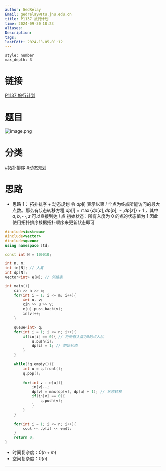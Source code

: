 ```yaml
---
author: GedRelay
Email: gedrelay@stu.jnu.edu.cn
title: P1137 旅行计划
time: 2024-09-30 18:23
aliases: 
Description: 
tags: 
lastEdit: 2024-10-05-01:12
---
```


```toc
style: number
max_depth: 3
```

# 链接
[P1137 旅行计划](https://www.luogu.com.cn/problem/P1137) 

# 题目
![image.png](https://ged-pic-bed.oss-cn-guangzhou.aliyuncs.com/img/202409301824314.png)


# 分类
#拓扑排序 #动态规划 

# 思路
- 思路 1：
拓扑排序 + 动态规划
令 ${dp\left[ i \right]  }$ 表示以第 ${i }$ 个点为终点所能访问的最大点数。那么有状态转移方程
${dp\left[ i \right] =\max\{ dp\left[ a \right] ,dp\left[ b \right] ,\cdots ,dp\left[ z \right]  \} +1 }$ ，其中 ${a,b,\cdots ,z }$ 可以直接到达 ${i }$ 点
初始状态：所有入度为 ${0 }$ 的点的状态值为 ${1 }$ 
因此使用拓扑排序根据拓扑顺序来更新状态即可


```cpp
#include<iostream>
#include<vector>
#include<queue>
using namespace std;

const int N = 100010;

int n, m;
int in[N]; // 入度
int dp[N];
vector<int> e[N]; // 邻接表

int main(){
    cin >> n >> m;
    for(int i = 1; i <= m; i++){
        int u, v;
        cin >> u >> v;
        e[u].push_back(v);
        in[v]++;
    }
    
    queue<int> q;
    for(int i = 1; i <= n; i++){
        if(in[i] == 0){ // 将所有入度为0的点入队
            q.push(i);
            dp[i] = 1; // 初始状态
        }
    }
    
    while(!q.empty()){
        int u = q.front();
        q.pop();
        
        for(int v : e[u]){
            in[v]--;
            dp[v] = max(dp[v], dp[u] + 1); // 状态转移
            if(in[v] == 0){
                q.push(v);
            }
        }
    }
    
    for(int i = 1; i <= n; i++){
        cout << dp[i] << endl;
    }
    return 0;
}
```


- 时间复杂度：${O\left( n+m \right)  }$ 
- 空间复杂度：${O\left( n \right)  }$ 


---

